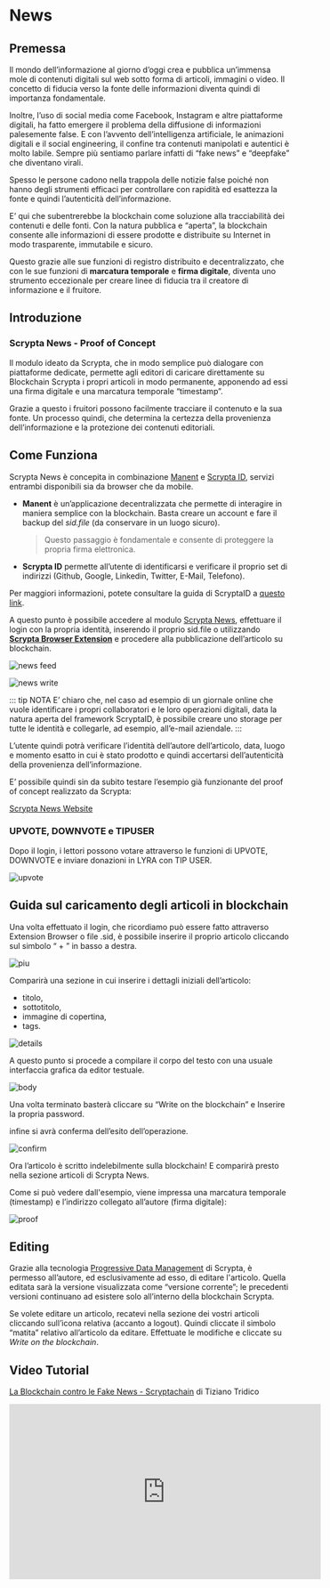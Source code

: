 # News

## Premessa

Il mondo dell’informazione al giorno d’oggi crea e pubblica un’immensa mole di contenuti digitali sul web sotto forma di articoli, immagini o video. Il concetto di fiducia verso la fonte delle informazioni diventa quindi di importanza fondamentale.

Inoltre, l’uso di social media come Facebook, Instagram e altre piattaforme digitali, ha fatto emergere il problema della diffusione di informazioni palesemente false. E con l’avvento dell’intelligenza artificiale, le animazioni digitali e il social engineering, il confine tra contenuti manipolati e autentici è molto labile. Sempre più sentiamo parlare infatti di “fake news” e “deepfake” che diventano virali.

Spesso le persone cadono nella trappola delle notizie false poiché non hanno degli strumenti efficaci per controllare con rapidità ed esattezza la fonte e quindi l’autenticità dell’informazione.

E’ qui che subentrerebbe la blockchain come soluzione alla tracciabilità dei contenuti e delle fonti. Con la natura pubblica e “aperta”, la blockchain consente alle informazioni di essere prodotte e distribuite su Internet in modo trasparente, immutabile e sicuro. 

Questo grazie alle sue funzioni di registro distribuito e decentralizzato, che con le sue funzioni di **marcatura temporale** e **firma digitale**, diventa uno strumento eccezionale per creare linee di fiducia tra il creatore di informazione e il fruitore.

## Introduzione

### Scrypta News - Proof of Concept

Il modulo ideato da Scrypta, che in modo semplice può dialogare con piattaforme dedicate, permette agli editori di caricare direttamente su Blockchain Scrypta i propri articoli in modo permanente, apponendo ad essi una firma digitale e una marcatura temporale “timestamp”. 

Grazie a questo i fruitori possono facilmente tracciare il contenuto e la sua fonte. Un processo quindi, che determina la certezza della provenienza dell’informazione e la protezione dei contenuti editoriali.

## Come Funziona
Scrypta News è concepita in combinazione [Manent](https://manent.app/) e [Scrypta ID](https://me.scrypta.id/), servizi entrambi disponibili sia da browser che da mobile.

- **Manent** è un’applicazione decentralizzata che permette di interagire in maniera semplice con la blockchain. Basta creare un account e fare il backup del *sid.file* (da conservare in un luogo sicuro). 
  > Questo passaggio è fondamentale e consente di proteggere la propria firma elettronica.

- **Scrypta ID** permette all’utente di identificarsi e verificare il proprio set di indirizzi (Github, Google, Linkedin, Twitter, E-Mail, Telefono). 

Per maggiori informazioni, potete consultare la guida di ScryptaID a [questo link](../id/README.md).

A questo punto è possibile accedere al modulo [Scrypta News](https://news.scryptachain.org/), effettuare il login con la propria identità, inserendo il proprio sid.file o utilizzando [**Scrypta Browser Extension**](https://id.scryptachain.org/) e procedere alla pubblicazione dell’articolo su blockchain.

![news feed](../.vuepress/public/assets/other/newsfeed.png)


![news write](../.vuepress/public/assets/other/newswrite.png)


::: tip NOTA
E’ chiaro che, nel caso ad esempio di un giornale online che vuole identificare i propri collaboratori e le loro operazioni digitali, data la natura aperta del framework ScryptaID, è possibile creare uno storage per tutte le identità e collegarle, ad esempio, all’e-mail aziendale.
:::

L’utente quindi potrà verificare l’identità dell’autore dell’articolo, data, luogo e momento esatto in cui è stato prodotto e quindi accertarsi dell’autenticità della provenienza dell’informazione.

E’ possibile quindi sin da subito testare l’esempio già funzionante del proof of concept realizzato da Scrypta:

[Scrypta News Website](https://news.scryptachain.org/)

### UPVOTE, DOWNVOTE e TIPUSER

Dopo il login, i lettori possono votare attraverso le funzioni di UPVOTE, DOWNVOTE  e inviare donazioni in LYRA con TIP USER.

![upvote](../.vuepress/public/assets/other/upvote.png)

## Guida sul caricamento degli articoli in blockchain

Una volta effettuato il login, che ricordiamo può essere fatto attraverso Extension Browser o file .sid, è possibile inserire il proprio articolo cliccando sul simbolo “ + ” in basso a destra.

![piu](../.vuepress/public/assets/news/piu.png)
 
Comparirà una sezione in cui inserire i dettagli iniziali dell’articolo: 

- titolo, 
- sottotitolo, 
- immagine di copertina, 
- tags.

![details](../.vuepress/public/assets/news/article-details.png)


A questo punto si procede a compilare il corpo del testo con una usuale interfaccia grafica da editor testuale.

![body](../.vuepress/public/assets/news/article-body.png)


Una volta terminato basterà cliccare su “Write on the blockchain” e Inserire la propria password.

infine si avrà conferma dell’esito dell’operazione.

![confirm](../.vuepress/public/assets/news/article-written.png)


Ora l’articolo è scritto indelebilmente sulla blockchain! E  comparirà presto nella sezione articoli di Scrypta News.

Come si può vedere dall'esempio, viene impressa una marcatura temporale (timestamp) e l’indirizzo collegato all’autore (firma digitale):


![proof](../.vuepress/public/assets/news/article-proof.png)


## Editing
Grazie alla tecnologia [Progressive Data Management](../idanode/progressive-data-management.md) di Scrypta, è permesso all’autore, ed esclusivamente ad esso, di editare l'articolo. Quella editata sarà la versione visualizzata come “versione corrente”; le precedenti versioni continuano ad esistere solo all’interno  della blockchain Scrypta.

Se volete editare un articolo, recatevi nella sezione dei vostri articoli cliccando sull’icona relativa (accanto a logout). Quindi cliccate il simbolo “matita” relativo all’articolo da editare. Effettuate le modifiche e cliccate su *Write on the blockchain*.


## Video Tutorial

[La Blockchain contro le Fake News - Scryptachain](https://www.youtube.com/watch?v=5sNQ34nu1LU) di Tiziano Tridico


<iframe width="560" height="315" src="https://www.youtube.com/embed/5sNQ34nu1LU" frameborder="0" allow="accelerometer; autoplay; encrypted-media; gyroscope; picture-in-picture" allowfullscreen></iframe>